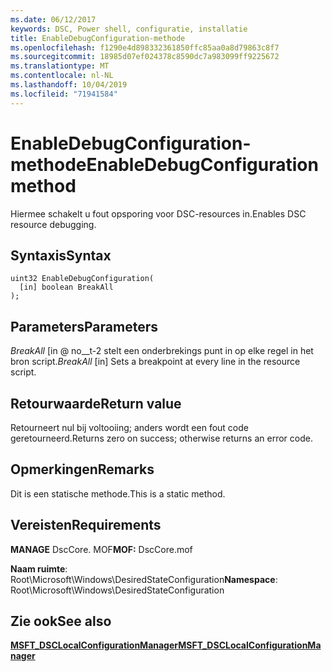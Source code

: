 ```yaml
---
ms.date: 06/12/2017
keywords: DSC, Power shell, configuratie, installatie
title: EnableDebugConfiguration-methode
ms.openlocfilehash: f1290e4d898332361850ffc85aa0a8d79863c8f7
ms.sourcegitcommit: 18985d07ef024378c8590dc7a983099ff9225672
ms.translationtype: MT
ms.contentlocale: nl-NL
ms.lasthandoff: 10/04/2019
ms.locfileid: "71941584"
---
```

# <a name="enabledebugconfiguration-method"></a><span data-ttu-id="399eb-103">EnableDebugConfiguration-methode</span><span class="sxs-lookup"><span data-stu-id="399eb-103">EnableDebugConfiguration method</span></span>

<span data-ttu-id="399eb-104">Hiermee schakelt u fout opsporing voor DSC-resources in.</span><span class="sxs-lookup"><span data-stu-id="399eb-104">Enables DSC resource debugging.</span></span>

## <a name="syntax"></a><span data-ttu-id="399eb-105">Syntaxis</span><span class="sxs-lookup"><span data-stu-id="399eb-105">Syntax</span></span>

```mof
uint32 EnableDebugConfiguration(
  [in] boolean BreakAll
);
```

## <a name="parameters"></a><span data-ttu-id="399eb-106">Parameters</span><span class="sxs-lookup"><span data-stu-id="399eb-106">Parameters</span></span>

<span data-ttu-id="399eb-107">*BreakAll* \[in @ no__t-2 stelt een onderbrekings punt in op elke regel in het bron script.</span><span class="sxs-lookup"><span data-stu-id="399eb-107">*BreakAll* \[in\] Sets a breakpoint at every line in the resource script.</span></span>

## <a name="return-value"></a><span data-ttu-id="399eb-108">Retourwaarde</span><span class="sxs-lookup"><span data-stu-id="399eb-108">Return value</span></span>

<span data-ttu-id="399eb-109">Retourneert nul bij voltooiing; anders wordt een fout code geretourneerd.</span><span class="sxs-lookup"><span data-stu-id="399eb-109">Returns zero on success; otherwise returns an error code.</span></span>

## <a name="remarks"></a><span data-ttu-id="399eb-110">Opmerkingen</span><span class="sxs-lookup"><span data-stu-id="399eb-110">Remarks</span></span>

<span data-ttu-id="399eb-111">Dit is een statische methode.</span><span class="sxs-lookup"><span data-stu-id="399eb-111">This is a static method.</span></span>

## <a name="requirements"></a><span data-ttu-id="399eb-112">Vereisten</span><span class="sxs-lookup"><span data-stu-id="399eb-112">Requirements</span></span>

<span data-ttu-id="399eb-113">**MANAGE** DscCore. MOF</span><span class="sxs-lookup"><span data-stu-id="399eb-113">**MOF:** DscCore.mof</span></span>

<span data-ttu-id="399eb-114">**Naam ruimte**: Root\Microsoft\Windows\DesiredStateConfiguration</span><span class="sxs-lookup"><span data-stu-id="399eb-114">**Namespace**: Root\Microsoft\Windows\DesiredStateConfiguration</span></span>

## <a name="see-also"></a><span data-ttu-id="399eb-115">Zie ook</span><span class="sxs-lookup"><span data-stu-id="399eb-115">See also</span></span>

[<span data-ttu-id="399eb-116">**MSFT_DSCLocalConfigurationManager**</span><span class="sxs-lookup"><span data-stu-id="399eb-116">**MSFT_DSCLocalConfigurationManager**</span></span>](msft-dsclocalconfigurationmanager.md)
